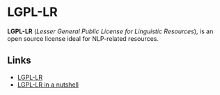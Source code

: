 LGPL-LR
======

**LGPL-LR** (*Lesser General Public License for Linguistic Resources*), is an open source license ideal for NLP-related resources.

Links
-----

- [LGPL-LR](/LGPL-LR)
- [LGPL-LR in a nutshell](http://2009.rmll.info/IMG/pdf/RMLL2009-Sciences-Sebastien_Paumier-LGPLLR.pdf)

